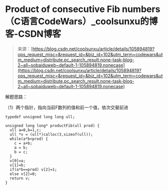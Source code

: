 <!--yml
category: codewars
date: 2022-08-13 11:51:04
-->

# Product of consecutive Fib numbers（C语言CodeWars）_coolsunxu的博客-CSDN博客

> 来源：[https://blog.csdn.net/coolsunxu/article/details/105894819?ops_request_misc=&request_id=&biz_id=102&utm_term=codewars&utm_medium=distribute.pc_search_result.none-task-blog-2~all~sobaiduweb~default-1-105894819.nonecase](https://blog.csdn.net/coolsunxu/article/details/105894819?ops_request_misc=&request_id=&biz_id=102&utm_term=codewars&utm_medium=distribute.pc_search_result.none-task-blog-2~all~sobaiduweb~default-1-105894819.nonecase)

解题思路：

（1）两个指针，指向当前F数列的值和前一个值，依次交替前进

```
typedef unsigned long long ull;

unsigned long long* productFib(ull prod) {
  ull a=0,b=1,c;
  ull *v = (ull*)calloc(3,sizeof(ull));
  while(a*b<prod) {
    c = a+b;
    a = b;
    b = c;
  }
  v[0]=a;
  v[1]=b;
  if(a*b==prod) v[2]=1;
  else v[2]=0;
  return v;
} 
```